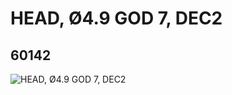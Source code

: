 # HEAD, Ø4.9 GOD 7, DEC2
## 60142
![HEAD, Ø4.9 GOD 7, DEC2](https://lc-www-live-s.legocdn.com/media/bricks/5/2/4508435.jpg)